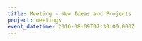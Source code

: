 ```yaml
---
title: Meeting - New Ideas and Projects
project: meetings
event_datetime: 2016-08-09T07:30:00.000Z
---
```



